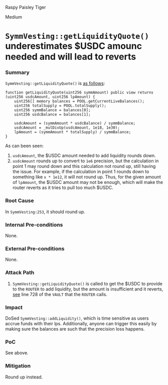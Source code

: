 Raspy Paisley Tiger

Medium

# `SymmVesting::getLiquidityQuote()` underestimates $USDC amounc needed and will lead to reverts

### Summary

`SymmVesting::getLiquidityQuote()` is [as follows](https://github.com/sherlock-audit/2025-03-symm-io-stacking/blob/main/token/contracts/vesting/SymmVesting.sol#L247):
```solidity
function getLiquidityQuote(uint256 symmAmount) public view returns (uint256 usdcAmount, uint256 lpAmount) {
	uint256[] memory balances = POOL.getCurrentLiveBalances();
	uint256 totalSupply = POOL.totalSupply();
	uint256 symmBalance = balances[0];
	uint256 usdcBalance = balances[1];

	usdcAmount = (symmAmount * usdcBalance) / symmBalance;
	usdcAmount = _mulDivUp(usdcAmount, 1e18, 1e30);
	lpAmount = (symmAmount * totalSupply) / symmBalance;
}
```
As can been seen:
1. `usdcAmount`, the $USDC amount needed to add liquidity rounds down.
2. `usdcAmount` rounds up to convert to `1e6` precision, but the calculation in point 1 may round down and this calculation not round up, still having the issue. For example, if the calculation in point 1 rounds down to something like `x * 1e12`, it will not round up.
Thus, for the given amount of `lpAmount`, the $USDC amount may not be enough, which will make the router reverts as it tries to pull too much $USDC.

### Root Cause

In `SymmVesting:253`, it should round up.

### Internal Pre-conditions

None.

### External Pre-conditions

None.

### Attack Path

1. `SymmVesting::getLiquidityQuote()` is called to get the $USDC to provide to the `ROUTER` to add liquidity, but the amount is insufficient and it reverts, [see](https://vscode.blockscan.com/8453/0xbA1333333333a1BA1108E8412f11850A5C319bA9) line 728 of the `VAULT` that the `ROUTER` calls. 

### Impact

DoSed `SymmVesting::addLiquidity()`, which is time sensitive as users accrue funds with their lps. Additionally, anyone can trigger this easily by making sure the balances are such that the precision loss happens.

### PoC

See above.

### Mitigation

Round up instead.